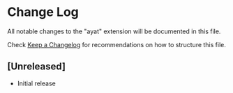 # Change Log

All notable changes to the "ayat" extension will be documented in this file.

Check [Keep a Changelog](http://keepachangelog.com/) for recommendations on how to structure this file.

## [Unreleased]

- Initial release